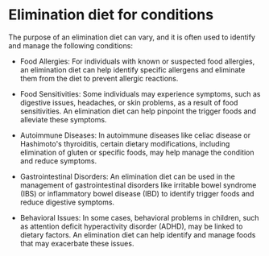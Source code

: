 # Elimination diet for conditions

The purpose of an elimination diet can vary, and it is often used to identify and manage the following conditions:

* Food Allergies: For individuals with known or suspected food allergies, an elimination diet can help identify specific allergens and eliminate them from the diet to prevent allergic reactions.

* Food Sensitivities: Some individuals may experience symptoms, such as digestive issues, headaches, or skin problems, as a result of food sensitivities. An elimination diet can help pinpoint the trigger foods and alleviate these symptoms.

* Autoimmune Diseases: In autoimmune diseases like celiac disease or Hashimoto's thyroiditis, certain dietary modifications, including elimination of gluten or specific foods, may help manage the condition and reduce symptoms.

* Gastrointestinal Disorders: An elimination diet can be used in the management of gastrointestinal disorders like irritable bowel syndrome (IBS) or inflammatory bowel disease (IBD) to identify trigger foods and reduce digestive symptoms.

* Behavioral Issues: In some cases, behavioral problems in children, such as attention deficit hyperactivity disorder (ADHD), may be linked to dietary factors. An elimination diet can help identify and manage foods that may exacerbate these issues.
